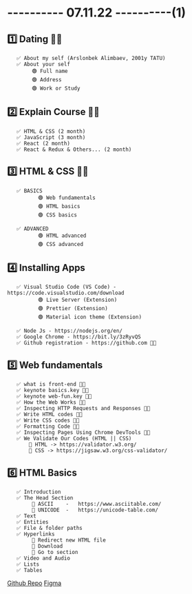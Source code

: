 # ---------- 07.11.22 ----------(1)

## 1️⃣ Dating 👍🏻

       ✅ About my self (Arslonbek Alimbaev, 2001y TATU)
       ✅ About your self
            🟢 Full name
            🟢 Address
            🟢 Work or Study

## 2️⃣ Explain Course 👍🏻

       ✅ HTML & CSS (2 month)
       ✅ JavaScript (3 month)
       ✅ React (2 month)
       ✅ React & Redux & Others... (2 month)

## 3️⃣ HTML & CSS 👍🏻

       ✅ BASICS
              🟢 Web fundamentals
              🟢 HTML basics
              🟢 CSS basics

       ✅ ADVANCED
              🟢 HTML advanced
              🟢 CSS advanced

## 4️⃣ Installing Apps

       ✅ Visual Studio Code (VS Code) - https://code.visualstudio.com/download
              🟢 Live Server (Extension)
              🟢 Prettier (Extension)
              🟢 Material icon theme (Extension)

       ✅ Node Js - https://nodejs.org/en/
       ✅ Google Chrome - https://bit.ly/3zRyvQS
       ✅ Github registration - https://github.com 👍🏻

## 5️⃣ Web fundamentals

       ✅ what is front-end 👍🏻
       ✅ keynote basics.key 👍🏻
       ✅ keynote web-fun.key 👍🏻
       ✅ How the Web Works 👍🏻
       ✅ Inspecting HTTP Requests and Responses 👍🏻
       ✅ Write HTML codes 👍🏻
       ✅ Write CSS codes 👍🏻
       ✅ Formatting Code 👍🏻
       ✅ Inspecting Pages Using Chrome DevTools 👍🏻
       ✅ We Validate Our Codes (HTML || CSS)
           🎁 HTML -> https://validator.w3.org/
           🎁 CSS -> https://jigsaw.w3.org/css-validator/

## 6️⃣ HTML Basics

       ✅ Introduction
       ✅ The Head Section
            🎁 ASCII    -   https://www.asciitable.com/
            🎁 UNICODE  -   https://unicode-table.com/
       ✅ Text
       ✅ Entities
       ✅ File & folder paths
       ✅ Hyperlinks
            🎁 Redirect new HTML file
            🎁 Download
            🎁 Go to section
       ✅ Video and Audio
       ✅ Lists
       ✅ Tables

[Github Repo](https://github.com/arslonbekXX/pdp-g-8.git)
[Figma](https://bit.ly/3hk8XWp)
